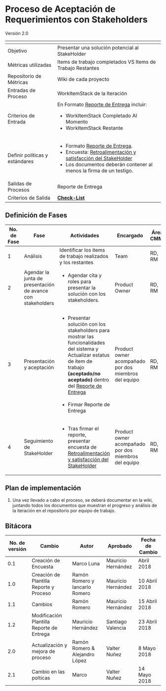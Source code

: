 
# Proceso de Aceptación de Requerimientos con Stakeholders
Versión 2.0


[]() | []()
--|--
Objetivo | Presentar una solución potencial al StakeHolder
Métricas utilizadas | Items de trabajo completados VS Items de Trabajo Restantes
Repositorio de Métricas | Wiki de cada proyecto
Entradas de Proceso | WorkItemStack de la Iteración
Criterios de Entrada | En Formato [Reporte de Entrega](https://github.com/CaveLabs-1/Wiki/blob/ramonromero-procesosRM-aceptacion-cambios/Requerimientos/Formatos/Formato%20de%20Reporte%20de%20Entrega.docx) incluir: <ul><li>WorkItemStack Completado Al Momento</li><li>WorkItemStack Restante</li></ul>
Definir políticas y estándares | <ul><li>Formato [Reporte de Entrega](https://github.com/CaveLabs-1/Wiki/blob/ramonromero-procesosRM-aceptacion-cambios/Requerimientos/Formatos/Formato%20de%20Reporte%20de%20Entrega.docx).</li> <li>Encuesta: [Retroalimentación y satisfacción del StakeHolder](https://goo.gl/forms/YiAKVsz9Xri5FAFC3)</li><li>Los documentos deberán contener al menos la firma de un testigo. </li></ul>
Salidas de Procesos | Reporte de Entrega
Criterios de Salida | **[Check-List](https://docs.google.com/spreadsheets/d/1a1DlKOA4XjkFwBeUp_hqVaGbot0yKJPywfv9CzhuONQ/edit?usp=sharing)**


## Definición de Fases
No. de Fase | Fase | Actividades | Encargado | Área CMMI
------------|------|-------------|-----------|-----------
1 | Análisis | Identificar los items de trabajo realizados y los restantes | Team | RD, RM
2 | Agendar la junta de presentación de avance con stakeholders | <ul><li>Agendar cita y roles para presentar la solución con los stakeholders.</li></ul> | Product Owner | RD, RM
3 | Presentación y aceptación | <ul><li>Presentar solución con los stakeholders para mostrar las funcionalidades del sistema y Actualizar estatus de item de trabajo **(aceptado/no aceptado)** dentro del [Reporte de Entrega](https://github.com/CaveLabs-1/Wiki/blob/ramonromero-procesosRM-aceptacion-cambios/Requerimientos/Formatos/Formato%20de%20Reporte%20de%20Entrega.docx)</li><br><li>Firmar Reporte de Entrega</li><ul>| Product owner acompañado por dos miembros del equipo | RD, RM
4 | Seguimiento de StakeHolder | <ul><li>Tras firmar el reporte, presentar encuesta de [Retroalimentación y satisfacción del StakeHolder](https://goo.gl/forms/YiAKVsz9Xri5FAFC3)</li></ul>| Product owner acompañado por dos miembros del equipo |RD, RM

## Plan de implementación
1. Una vez llevado a cabo el proceso, se deberá documentar en la wiki, juntando todos los documentos que muestran el progreso y análisis de la iteración en el repositorio por equipo de trabajo.

## Bitácora
No. de versión | Cambio | Autor | Aprobado | Fecha de Cambio
---------------|--------|-------|----------|-----------------
0.1 | Creación de Encuesta |  Marco Luna | Mauricio Hernández | Abril 2018
1.0 | Creación de Plantilla Reporte y Proceso |Ramón Romero y Iancarlo Romero | Mauricio Hernández | 10 Abril 2018
1.1 | Cambios | Ramón Romero | Mauricio Hernández |15 Abril 2018
1.2 | Modificación Plantilla Reporte de Entrega | Mauricio Hernández | Santiago Valencia | 23 Abril 2018
2.0 | Actualización y mejora de  proceso | Ramón Romero & Alejandro López | Valter Nuñez  | 8 Mayo 2018
2.1 | Cambio en las polticas | Marco | Valter Nuñez | 14 Mayo 2018
